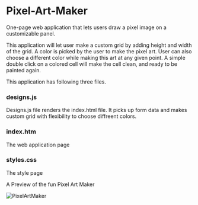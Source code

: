 # Pixel-Art-Maker
 One-page web application that lets users draw a pixel image on a customizable panel.
 
 This application will let user make a custom grid by adding height and width of the grid. A color is picked by the user to make the pixel art. 
 User can also choose a different color while making this art at any given point. A simple double click on a colored cell will make the cell clean, and ready to be painted again.
 
 This application has following three files.
 
 ### designs.js
 
 Designs.js file renders the index.html file. It picks up form data and makes custom grid with flexibility to choose diffreent colors.
 
 ### index.htm
 
 The web application page
 
 ### styles.css
 
 The style page
 
 A Preview of the fun Pixel Art Maker
 
 ![PixelArtMaker](/Pixel-Art-Maker/PixelArtMaker.png?raw=true "PixelArtMaker")
 
 
